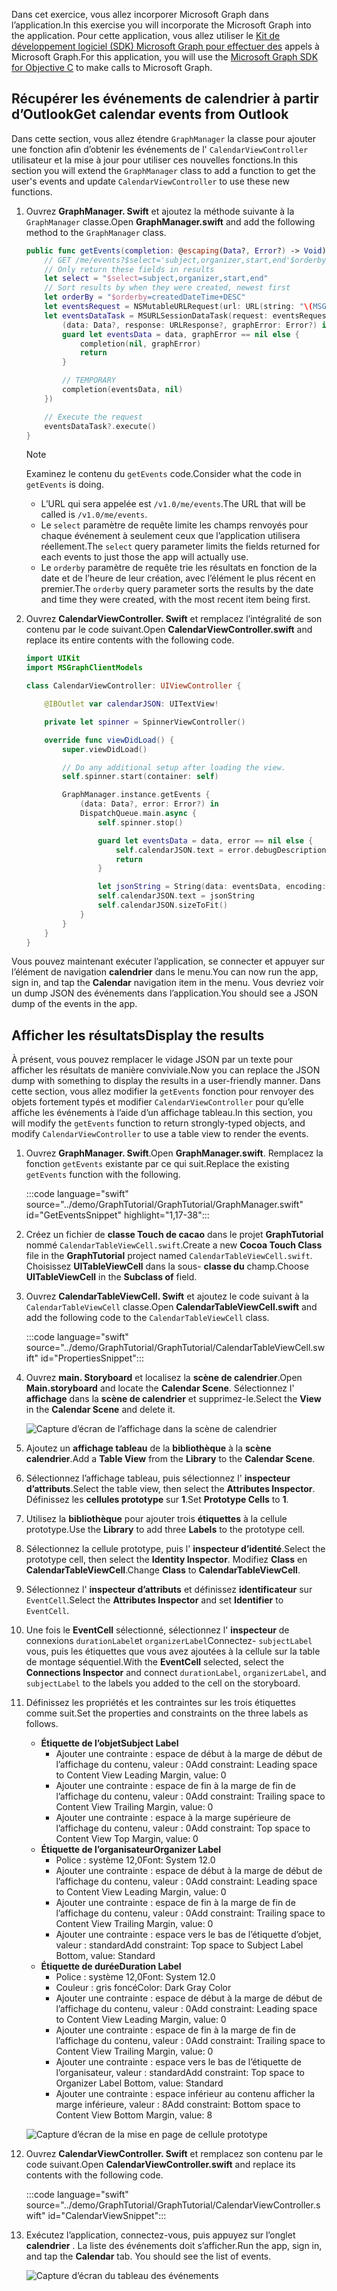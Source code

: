 <!-- markdownlint-disable MD002 MD041 -->

<span data-ttu-id="73aad-101">Dans cet exercice, vous allez incorporer Microsoft Graph dans l’application.</span><span class="sxs-lookup"><span data-stu-id="73aad-101">In this exercise you will incorporate the Microsoft Graph into the application.</span></span> <span data-ttu-id="73aad-102">Pour cette application, vous allez utiliser le [Kit de développement logiciel (SDK) Microsoft Graph pour effectuer des](https://github.com/microsoftgraph/msgraph-sdk-objc) appels à Microsoft Graph.</span><span class="sxs-lookup"><span data-stu-id="73aad-102">For this application, you will use the [Microsoft Graph SDK for Objective C](https://github.com/microsoftgraph/msgraph-sdk-objc) to make calls to Microsoft Graph.</span></span>

## <a name="get-calendar-events-from-outlook"></a><span data-ttu-id="73aad-103">Récupérer les événements de calendrier à partir d’Outlook</span><span class="sxs-lookup"><span data-stu-id="73aad-103">Get calendar events from Outlook</span></span>

<span data-ttu-id="73aad-104">Dans cette section, vous allez étendre `GraphManager` la classe pour ajouter une fonction afin d’obtenir les événements de l' `CalendarViewController` utilisateur et la mise à jour pour utiliser ces nouvelles fonctions.</span><span class="sxs-lookup"><span data-stu-id="73aad-104">In this section you will extend the `GraphManager` class to add a function to get the user's events and update `CalendarViewController` to use these new functions.</span></span>

1. <span data-ttu-id="73aad-105">Ouvrez **GraphManager. Swift** et ajoutez la méthode suivante à la `GraphManager` classe.</span><span class="sxs-lookup"><span data-stu-id="73aad-105">Open **GraphManager.swift** and add the following method to the `GraphManager` class.</span></span>

    ```Swift
    public func getEvents(completion: @escaping(Data?, Error?) -> Void) {
        // GET /me/events?$select='subject,organizer,start,end'$orderby=createdDateTime DESC
        // Only return these fields in results
        let select = "$select=subject,organizer,start,end"
        // Sort results by when they were created, newest first
        let orderBy = "$orderby=createdDateTime+DESC"
        let eventsRequest = NSMutableURLRequest(url: URL(string: "\(MSGraphBaseURL)/me/events?\(select)&\(orderBy)")!)
        let eventsDataTask = MSURLSessionDataTask(request: eventsRequest, client: self.client, completion: {
            (data: Data?, response: URLResponse?, graphError: Error?) in
            guard let eventsData = data, graphError == nil else {
                completion(nil, graphError)
                return
            }

            // TEMPORARY
            completion(eventsData, nil)
        })

        // Execute the request
        eventsDataTask?.execute()
    }
    ```

    > [!NOTE]
    > <span data-ttu-id="73aad-106">Examinez le contenu du `getEvents` code.</span><span class="sxs-lookup"><span data-stu-id="73aad-106">Consider what the code in `getEvents` is doing.</span></span>
    >
    > - <span data-ttu-id="73aad-107">L’URL qui sera appelée est `/v1.0/me/events`.</span><span class="sxs-lookup"><span data-stu-id="73aad-107">The URL that will be called is `/v1.0/me/events`.</span></span>
    > - <span data-ttu-id="73aad-108">Le `select` paramètre de requête limite les champs renvoyés pour chaque événement à seulement ceux que l’application utilisera réellement.</span><span class="sxs-lookup"><span data-stu-id="73aad-108">The `select` query parameter limits the fields returned for each events to just those the app will actually use.</span></span>
    > - <span data-ttu-id="73aad-109">Le `orderby` paramètre de requête trie les résultats en fonction de la date et de l’heure de leur création, avec l’élément le plus récent en premier.</span><span class="sxs-lookup"><span data-stu-id="73aad-109">The `orderby` query parameter sorts the results by the date and time they were created, with the most recent item being first.</span></span>

1. <span data-ttu-id="73aad-110">Ouvrez **CalendarViewController. Swift** et remplacez l’intégralité de son contenu par le code suivant.</span><span class="sxs-lookup"><span data-stu-id="73aad-110">Open **CalendarViewController.swift** and replace its entire contents with the following code.</span></span>

    ```Swift
    import UIKit
    import MSGraphClientModels

    class CalendarViewController: UIViewController {

        @IBOutlet var calendarJSON: UITextView!

        private let spinner = SpinnerViewController()

        override func viewDidLoad() {
            super.viewDidLoad()

            // Do any additional setup after loading the view.
            self.spinner.start(container: self)

            GraphManager.instance.getEvents {
                (data: Data?, error: Error?) in
                DispatchQueue.main.async {
                    self.spinner.stop()

                    guard let eventsData = data, error == nil else {
                        self.calendarJSON.text = error.debugDescription
                        return
                    }

                    let jsonString = String(data: eventsData, encoding: .utf8)
                    self.calendarJSON.text = jsonString
                    self.calendarJSON.sizeToFit()
                }
            }
        }
    }
    ```

<span data-ttu-id="73aad-111">Vous pouvez maintenant exécuter l’application, se connecter et appuyer sur l’élément de navigation **calendrier** dans le menu.</span><span class="sxs-lookup"><span data-stu-id="73aad-111">You can now run the app, sign in, and tap the **Calendar** navigation item in the menu.</span></span> <span data-ttu-id="73aad-112">Vous devriez voir un dump JSON des événements dans l’application.</span><span class="sxs-lookup"><span data-stu-id="73aad-112">You should see a JSON dump of the events in the app.</span></span>

## <a name="display-the-results"></a><span data-ttu-id="73aad-113">Afficher les résultats</span><span class="sxs-lookup"><span data-stu-id="73aad-113">Display the results</span></span>

<span data-ttu-id="73aad-114">À présent, vous pouvez remplacer le vidage JSON par un texte pour afficher les résultats de manière conviviale.</span><span class="sxs-lookup"><span data-stu-id="73aad-114">Now you can replace the JSON dump with something to display the results in a user-friendly manner.</span></span> <span data-ttu-id="73aad-115">Dans cette section, vous allez modifier la `getEvents` fonction pour renvoyer des objets fortement typés et modifier `CalendarViewController` pour qu’elle affiche les événements à l’aide d’un affichage tableau.</span><span class="sxs-lookup"><span data-stu-id="73aad-115">In this section, you will modify the `getEvents` function to return strongly-typed objects, and modify `CalendarViewController` to use a table view to render the events.</span></span>

1. <span data-ttu-id="73aad-116">Ouvrez **GraphManager. Swift**.</span><span class="sxs-lookup"><span data-stu-id="73aad-116">Open **GraphManager.swift**.</span></span> <span data-ttu-id="73aad-117">Remplacez la fonction `getEvents` existante par ce qui suit.</span><span class="sxs-lookup"><span data-stu-id="73aad-117">Replace the existing `getEvents` function with the following.</span></span>

    :::code language="swift" source="../demo/GraphTutorial/GraphTutorial/GraphManager.swift" id="GetEventsSnippet" highlight="1,17-38":::

1. <span data-ttu-id="73aad-118">Créez un fichier de **classe Touch de cacao** dans le projet **GraphTutorial** nommé `CalendarTableViewCell.swift`.</span><span class="sxs-lookup"><span data-stu-id="73aad-118">Create a new **Cocoa Touch Class** file in the **GraphTutorial** project named `CalendarTableViewCell.swift`.</span></span> <span data-ttu-id="73aad-119">Choisissez **UITableViewCell** dans la sous- **classe du** champ.</span><span class="sxs-lookup"><span data-stu-id="73aad-119">Choose **UITableViewCell** in the **Subclass of** field.</span></span>

1. <span data-ttu-id="73aad-120">Ouvrez **CalendarTableViewCell. Swift** et ajoutez le code suivant à la `CalendarTableViewCell` classe.</span><span class="sxs-lookup"><span data-stu-id="73aad-120">Open **CalendarTableViewCell.swift** and add the following code to the `CalendarTableViewCell` class.</span></span>

    :::code language="swift" source="../demo/GraphTutorial/GraphTutorial/CalendarTableViewCell.swift" id="PropertiesSnippet":::

1. <span data-ttu-id="73aad-121">Ouvrez **main. Storyboard** et localisez la **scène de calendrier**.</span><span class="sxs-lookup"><span data-stu-id="73aad-121">Open **Main.storyboard** and locate the **Calendar Scene**.</span></span> <span data-ttu-id="73aad-122">Sélectionnez l' **affichage** dans la **scène de calendrier** et supprimez-le.</span><span class="sxs-lookup"><span data-stu-id="73aad-122">Select the **View** in the **Calendar Scene** and delete it.</span></span>

    ![Capture d’écran de l’affichage dans la scène de calendrier](./images/view-in-calendar-scene.png)

1. <span data-ttu-id="73aad-124">Ajoutez un **affichage tableau** de la **bibliothèque** à la **scène calendrier**.</span><span class="sxs-lookup"><span data-stu-id="73aad-124">Add a **Table View** from the **Library** to the **Calendar Scene**.</span></span>
1. <span data-ttu-id="73aad-125">Sélectionnez l’affichage tableau, puis sélectionnez l' **inspecteur d’attributs**.</span><span class="sxs-lookup"><span data-stu-id="73aad-125">Select the table view, then select the **Attributes Inspector**.</span></span> <span data-ttu-id="73aad-126">Définissez les **cellules prototype** sur **1**.</span><span class="sxs-lookup"><span data-stu-id="73aad-126">Set **Prototype Cells** to **1**.</span></span>
1. <span data-ttu-id="73aad-127">Utilisez la **bibliothèque** pour ajouter trois **étiquettes** à la cellule prototype.</span><span class="sxs-lookup"><span data-stu-id="73aad-127">Use the **Library** to add three **Labels** to the prototype cell.</span></span>
1. <span data-ttu-id="73aad-128">Sélectionnez la cellule prototype, puis l' **inspecteur d’identité**.</span><span class="sxs-lookup"><span data-stu-id="73aad-128">Select the prototype cell, then select the **Identity Inspector**.</span></span> <span data-ttu-id="73aad-129">Modifiez **Class** en **CalendarTableViewCell**.</span><span class="sxs-lookup"><span data-stu-id="73aad-129">Change **Class** to **CalendarTableViewCell**.</span></span>
1. <span data-ttu-id="73aad-130">Sélectionnez l' **inspecteur d’attributs** et définissez **identificateur** sur `EventCell`.</span><span class="sxs-lookup"><span data-stu-id="73aad-130">Select the **Attributes Inspector** and set **Identifier** to `EventCell`.</span></span>
1. <span data-ttu-id="73aad-131">Une fois le **EventCell** sélectionné, sélectionnez l' **inspecteur** de connexions `durationLabel`et `organizerLabel`Connectez- `subjectLabel` vous, puis les étiquettes que vous avez ajoutées à la cellule sur la table de montage séquentiel.</span><span class="sxs-lookup"><span data-stu-id="73aad-131">With the **EventCell** selected, select the **Connections Inspector** and connect `durationLabel`, `organizerLabel`, and `subjectLabel` to the labels you added to the cell on the storyboard.</span></span>
1. <span data-ttu-id="73aad-132">Définissez les propriétés et les contraintes sur les trois étiquettes comme suit.</span><span class="sxs-lookup"><span data-stu-id="73aad-132">Set the properties and constraints on the three labels as follows.</span></span>

    - <span data-ttu-id="73aad-133">**Étiquette de l’objet**</span><span class="sxs-lookup"><span data-stu-id="73aad-133">**Subject Label**</span></span>
        - <span data-ttu-id="73aad-134">Ajouter une contrainte : espace de début à la marge de début de l’affichage du contenu, valeur : 0</span><span class="sxs-lookup"><span data-stu-id="73aad-134">Add constraint: Leading space to Content View Leading Margin, value: 0</span></span>
        - <span data-ttu-id="73aad-135">Ajouter une contrainte : espace de fin à la marge de fin de l’affichage du contenu, valeur : 0</span><span class="sxs-lookup"><span data-stu-id="73aad-135">Add constraint: Trailing space to Content View Trailing Margin, value: 0</span></span>
        - <span data-ttu-id="73aad-136">Ajouter une contrainte : espace à la marge supérieure de l’affichage du contenu, valeur : 0</span><span class="sxs-lookup"><span data-stu-id="73aad-136">Add constraint: Top space to Content View Top Margin, value: 0</span></span>
    - <span data-ttu-id="73aad-137">**Étiquette de l’organisateur**</span><span class="sxs-lookup"><span data-stu-id="73aad-137">**Organizer Label**</span></span>
        - <span data-ttu-id="73aad-138">Police : système 12,0</span><span class="sxs-lookup"><span data-stu-id="73aad-138">Font: System 12.0</span></span>
        - <span data-ttu-id="73aad-139">Ajouter une contrainte : espace de début à la marge de début de l’affichage du contenu, valeur : 0</span><span class="sxs-lookup"><span data-stu-id="73aad-139">Add constraint: Leading space to Content View Leading Margin, value: 0</span></span>
        - <span data-ttu-id="73aad-140">Ajouter une contrainte : espace de fin à la marge de fin de l’affichage du contenu, valeur : 0</span><span class="sxs-lookup"><span data-stu-id="73aad-140">Add constraint: Trailing space to Content View Trailing Margin, value: 0</span></span>
        - <span data-ttu-id="73aad-141">Ajouter une contrainte : espace vers le bas de l’étiquette d’objet, valeur : standard</span><span class="sxs-lookup"><span data-stu-id="73aad-141">Add constraint: Top space to Subject Label Bottom, value: Standard</span></span>
    - <span data-ttu-id="73aad-142">**Étiquette de durée**</span><span class="sxs-lookup"><span data-stu-id="73aad-142">**Duration Label**</span></span>
        - <span data-ttu-id="73aad-143">Police : système 12,0</span><span class="sxs-lookup"><span data-stu-id="73aad-143">Font: System 12.0</span></span>
        - <span data-ttu-id="73aad-144">Couleur : gris foncé</span><span class="sxs-lookup"><span data-stu-id="73aad-144">Color: Dark Gray Color</span></span>
        - <span data-ttu-id="73aad-145">Ajouter une contrainte : espace de début à la marge de début de l’affichage du contenu, valeur : 0</span><span class="sxs-lookup"><span data-stu-id="73aad-145">Add constraint: Leading space to Content View Leading Margin, value: 0</span></span>
        - <span data-ttu-id="73aad-146">Ajouter une contrainte : espace de fin à la marge de fin de l’affichage du contenu, valeur : 0</span><span class="sxs-lookup"><span data-stu-id="73aad-146">Add constraint: Trailing space to Content View Trailing Margin, value: 0</span></span>
        - <span data-ttu-id="73aad-147">Ajouter une contrainte : espace vers le bas de l’étiquette de l’organisateur, valeur : standard</span><span class="sxs-lookup"><span data-stu-id="73aad-147">Add constraint: Top space to Organizer Label Bottom, value: Standard</span></span>
        - <span data-ttu-id="73aad-148">Ajouter une contrainte : espace inférieur au contenu afficher la marge inférieure, valeur : 8</span><span class="sxs-lookup"><span data-stu-id="73aad-148">Add constraint: Bottom space to Content View Bottom Margin, value: 8</span></span>

    ![Capture d’écran de la mise en page de cellule prototype](./images/prototype-cell-layout.png)

1. <span data-ttu-id="73aad-150">Ouvrez **CalendarViewController. Swift** et remplacez son contenu par le code suivant.</span><span class="sxs-lookup"><span data-stu-id="73aad-150">Open **CalendarViewController.swift** and replace its contents with the following code.</span></span>

    :::code language="swift" source="../demo/GraphTutorial/GraphTutorial/CalendarViewController.swift" id="CalendarViewSnippet":::

1. <span data-ttu-id="73aad-151">Exécutez l’application, connectez-vous, puis appuyez sur l’onglet **calendrier** . La liste des événements doit s’afficher.</span><span class="sxs-lookup"><span data-stu-id="73aad-151">Run the app, sign in, and tap the **Calendar** tab. You should see the list of events.</span></span>

    ![Capture d’écran du tableau des événements](./images/calendar-list.png)

